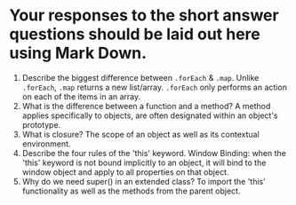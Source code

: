 # Your responses to the short answer questions should be laid out here using Mark Down.
1. Describe the biggest difference between `.forEach` & `.map`.
  Unlike `.forEach`, `.map` returns a new list/array. `.forEach` only performs an action on each of the items in an array.
2. What is the difference between a function and a method?
  A method applies specifically to objects, are often designated within an object's prototype.
3. What is closure?
  The scope of an object as well as its contextual environment.
4. Describe the four rules of the 'this' keyword.
  Window Binding: when the 'this' keyword is not bound implicitly to an object, it will bind to the window object and apply to all properties on that object.
5. Why do we need super() in an extended class?
  To import the 'this' functionality as well as the methods from the parent object.
